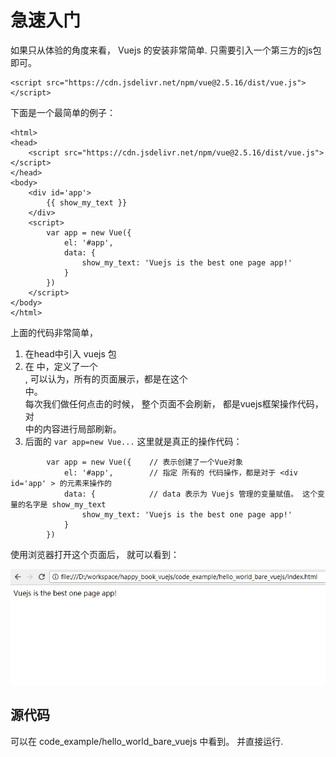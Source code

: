 # 急速入门

如果只从体验的角度来看， Vuejs 的安装非常简单. 只需要引入一个第三方的js包即可。

```
<script src="https://cdn.jsdelivr.net/npm/vue@2.5.16/dist/vue.js"></script>
```

下面是一个最简单的例子： 

```
<html>
<head>
	<script src="https://cdn.jsdelivr.net/npm/vue@2.5.16/dist/vue.js"></script>
</head>
<body>
	<div id='app'>
		{{ show_my_text }}
	</div>
	<script>
		var app = new Vue({
			el: '#app', 
			data: {
				show_my_text: 'Vuejs is the best one page app!'
			}
		})
	</script>
</body>
</html>

```

上面的代码非常简单， 

1. 在head中引入 vuejs 包
2. 在<body> 中，定义了一个 <div id='app'></div>, 可以认为，所有的页面展示，都是在这个<div>中。  
	每次我们做任何点击的时候， 整个页面不会刷新， 都是vuejs框架操作代码，对<div id='app'>中的内容进行局部刷新。
3. 后面的  `var app=new Vue...` 这里就是真正的操作代码： 
```
		var app = new Vue({    // 表示创建了一个Vue对象
			el: '#app',        // 指定 所有的 代码操作，都是对于 <div id='app' > 的元素来操作的
			data: {            // data 表示为 Vuejs 管理的变量赋值。 这个变量的名字是 show_my_text
				show_my_text: 'Vuejs is the best one page app!'
			}
		})
```

使用浏览器打开这个页面后， 就可以看到： 

![第一个vuejs例子](./images/hello_world_bare_vuejs.png)


## 源代码

可以在 code_example/hello_world_bare_vuejs 中看到。 并直接运行. 
